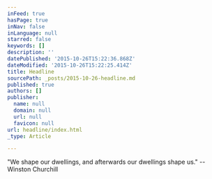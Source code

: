 ```yaml
---
inFeed: true
hasPage: true
inNav: false
inLanguage: null
starred: false
keywords: []
description: ''
datePublished: '2015-10-26T15:22:36.868Z'
dateModified: '2015-10-26T15:22:25.414Z'
title: Headline
sourcePath: _posts/2015-10-26-headline.md
published: true
authors: []
publisher:
  name: null
  domain: null
  url: null
  favicon: null
url: headline/index.html
_type: Article

---
```

"We shape our dwellings, and afterwards our dwellings shape us."     --Winston Churchill